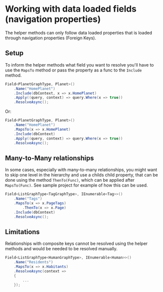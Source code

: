 # Working with data loaded fields (navigation properties)

The helper methods can only follow data loaded properties that is loaded through navigation properties (Foreign Keys).

## Setup

To inform the helper methods what field you want to resolve you'll have to use the `MapsTo` method or pass the property as a func to the `Include` method.

```c#
Field<PlanetGraphType, Planet>()
    .Name("HomePlanet")
    .Include(dbContext, x => x.HomePlanet)
    .Apply((query, context) => query.Where(x => true))
    .ResolveAsync();
```

Or:

```c#
Field<PlanetGraphType, Planet>()
    .Name("HomePlanet")
    .MapsTo(x => x.HomePlanet)
    .Include(dbContext)
    .Apply((query, context) => query.Where(x => true))
    .ResolveAsync();
```

## Many-to-Many relationships

In some cases, especially with many-to-many relationships, you might want to skip one level in the hierarchy and use a childs child property, that can be done using the method `ThenTo(Func)`, which can be applied after `MapsTo(Func)`. See sample project for example of how this can be used.

```c#
Field<ListGraphType<TagGraphType>, IEnumerable<Tag>>()
    .Name("Tags")
    .MapsTo(x => x.PageTags)
        .ThenTo(x => x.Page)
    .Include(dbContext)
    .ResolveAsync();
```

## Limitations

Relationships with composite keys cannot be resolved using the helper methods and would be needed to be resolved manually.

```c#
Field<ListGraphType<HumanGraphType>, IEnumerable<Human>>()
    .Name("Residents")
    .MapsTo(x => x.Habitants)
    .ResolveAsync(context =>
    {
        ...
    });
```